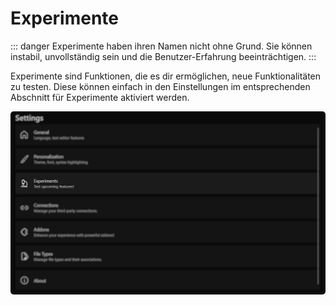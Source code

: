 ﻿# Experimente

::: danger
Experimente haben ihren Namen nicht ohne Grund. Sie können instabil, unvollständig sein und die Benutzer-Erfahrung beeinträchtigen.
:::

Experimente sind Funktionen, die es dir ermöglichen, neue Funktionalitäten zu testen.
Diese können einfach in den Einstellungen im entsprechenden Abschnitt für Experimente aktiviert werden.

<img src="./images/experiments.webp" alt="Einstellungs Fenster" style="border-radius: 5px;" />
